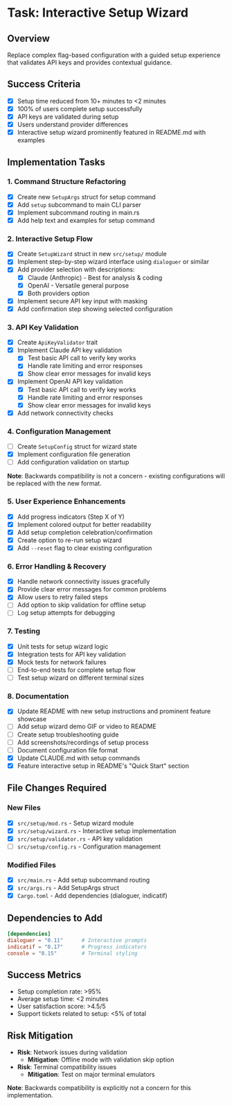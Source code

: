 # Task: Interactive Setup Wizard

## Overview
Replace complex flag-based configuration with a guided setup experience that validates API keys and provides contextual guidance.

## Success Criteria
- [x] Setup time reduced from 10+ minutes to <2 minutes
- [x] 100% of users complete setup successfully
- [x] API keys are validated during setup
- [x] Users understand provider differences
- [x] Interactive setup wizard prominently featured in README.md with examples

## Implementation Tasks

### 1. Command Structure Refactoring
- [x] Create new `SetupArgs` struct for setup command
- [x] Add `setup` subcommand to main CLI parser
- [x] Implement subcommand routing in main.rs
- [x] Add help text and examples for setup command

### 2. Interactive Setup Flow
- [x] Create `SetupWizard` struct in new `src/setup/` module
- [x] Implement step-by-step wizard interface using `dialoguer` or similar
- [x] Add provider selection with descriptions:
  - [x] Claude (Anthropic) - Best for analysis & coding
  - [x] OpenAI - Versatile general purpose  
  - [x] Both providers option
- [x] Implement secure API key input with masking
- [x] Add confirmation step showing selected configuration

### 3. API Key Validation
- [x] Create `ApiKeyValidator` trait
- [x] Implement Claude API key validation
  - [x] Test basic API call to verify key works
  - [x] Handle rate limiting and error responses
  - [x] Show clear error messages for invalid keys
- [x] Implement OpenAI API key validation
  - [x] Test basic API call to verify key works
  - [x] Handle rate limiting and error responses  
  - [x] Show clear error messages for invalid keys
- [x] Add network connectivity checks

### 4. Configuration Management
- [ ] Create `SetupConfig` struct for wizard state
- [x] Implement configuration file generation
- [ ] Add configuration validation on startup

**Note**: Backwards compatibility is not a concern - existing configurations will be replaced with the new format.

### 5. User Experience Enhancements
- [x] Add progress indicators (Step X of Y)
- [x] Implement colored output for better readability
- [x] Add setup completion celebration/confirmation
- [x] Create option to re-run setup wizard
- [x] Add `--reset` flag to clear existing configuration

### 6. Error Handling & Recovery
- [x] Handle network connectivity issues gracefully
- [x] Provide clear error messages for common problems
- [x] Allow users to retry failed steps
- [ ] Add option to skip validation for offline setup
- [ ] Log setup attempts for debugging

### 7. Testing
- [x] Unit tests for setup wizard logic
- [x] Integration tests for API key validation
- [x] Mock tests for network failures
- [ ] End-to-end tests for complete setup flow
- [ ] Test setup wizard on different terminal sizes

### 8. Documentation
- [x] Update README with new setup instructions and prominent feature showcase
- [ ] Add setup wizard demo GIF or video to README
- [ ] Create setup troubleshooting guide
- [ ] Add screenshots/recordings of setup process
- [ ] Document configuration file format
- [x] Update CLAUDE.md with setup commands
- [x] Feature interactive setup in README's "Quick Start" section

## File Changes Required

### New Files
- [x] `src/setup/mod.rs` - Setup wizard module
- [x] `src/setup/wizard.rs` - Interactive setup implementation
- [x] `src/setup/validator.rs` - API key validation
- [ ] `src/setup/config.rs` - Configuration management

### Modified Files
- [x] `src/main.rs` - Add setup subcommand routing
- [x] `src/args.rs` - Add SetupArgs struct
- [x] `Cargo.toml` - Add dependencies (dialoguer, indicatif)

## Dependencies to Add
```toml
[dependencies]
dialoguer = "0.11"      # Interactive prompts
indicatif = "0.17"      # Progress indicators  
console = "0.15"        # Terminal styling
```

## Success Metrics
- Setup completion rate: >95%
- Average setup time: <2 minutes
- User satisfaction score: >4.5/5
- Support tickets related to setup: <5% of total

## Risk Mitigation
- **Risk**: Network issues during validation
  - **Mitigation**: Offline mode with validation skip option
- **Risk**: Terminal compatibility issues
  - **Mitigation**: Test on major terminal emulators

**Note**: Backwards compatibility is explicitly not a concern for this implementation.